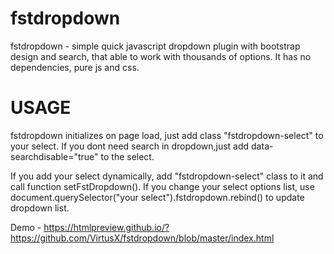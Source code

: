 # fstdropdown
fstdropdown - simple quick javascript dropdown plugin with bootstrap design and search, that able to work with thousands of options. 
It has no dependencies, pure js and css.


# USAGE
fstdropdown initializes on page load, just add class "fstdropdown-select" to your select. If you dont need search in dropdown,just add data-searchdisable="true" to the select.

If you add your select dynamically, add "fstdropdown-select" class to it and call function setFstDropdown(). If you change your select options list, use document.querySelector("your select").fstdropdown.rebind() to update dropdown list.

Demo - https://htmlpreview.github.io/?https://github.com/VirtusX/fstdropdown/blob/master/index.html
